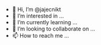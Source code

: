 - 👋 Hi, I’m @jajecnikt
- 👀 I’m interested in ...
- 🌱 I’m currently learning ...
- 💞️ I’m looking to collaborate on ...
- 📫 How to reach me ...

<!---
jajecnikt/jajecnikt is a ✨ special ✨ repository because its `README.md` (this file) appears on your GitHub profile.
You can click the Preview link to take a look at your changes.
--->
